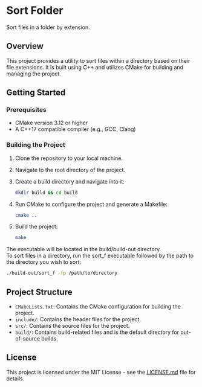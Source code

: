 # Sort Folder

Sort files in a folder by extension.

## Overview

This project provides a utility to sort files within a directory based on their file extensions. It is built using C++ and utilizes CMake for building and managing the project.

## Getting Started

### Prerequisites

- CMake version 3.12 or higher
- A C++17 compatible compiler (e.g., GCC, Clang)

### Building the Project

1. Clone the repository to your local machine.
2. Navigate to the root directory of the project.
3. Create a build directory and navigate into it:

   ```sh
   mkdir build && cd build
   
4. Run CMake to configure the project and generate a Makefile:
   ```cmake
   cmake ..

5. Build the project:
   ```cmake
   make

The executable will be located in the build/build-out directory.
<br/>
To sort files in a directory, run the sort_f executable followed by the path to the directory you wish to sort:
  ```sh
  ./build-out/sort_f -fp /path/to/directory
  ```

## Project Structure

- `CMakeLists.txt`: Contains the CMake configuration for building the project.
- `include/`: Contains the header files for the project.
- `src/`: Contains the source files for the project.
- `build/`: Contains build-related files and is the default directory for out-of-source builds.

<!--
## Contributing

Please read [CONTRIBUTING.md](https://example.com/CONTRIBUTING.md) for details on our code of conduct, and the process for submitting pull requests to us.
-->
## License

This project is licensed under the MIT License - see the [LICENSE.md](LICENSE.md) file for details.
